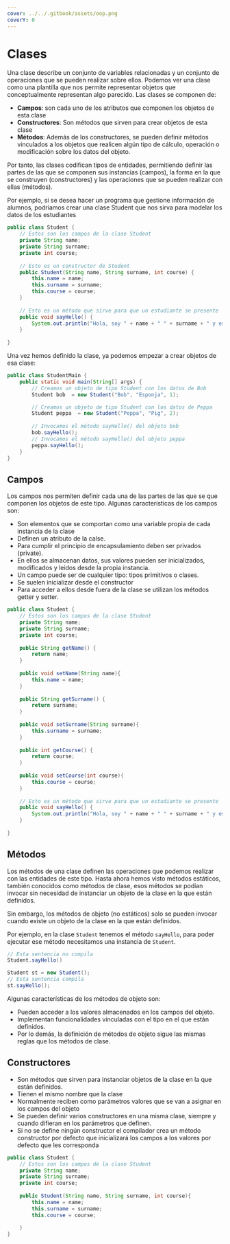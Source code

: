 ```yaml
---
cover: ../../.gitbook/assets/oop.png
coverY: 0
---
```


# Clases

Una clase describe un conjunto de variables relacionadas y un conjunto de operaciones que se pueden realizar sobre ellos. Podemos ver una clase como una plantilla que nos permite representar objetos que conceptualmente representan algo parecido. Las clases se componen de:

* **Campos**: son cada uno de los atributos que componen los objetos de esta clase
* **Constructores**: Son métodos que sirven para crear objetos de esta clase
* **Métodos**: Además de los constructores, se pueden definir métodos vinculados a los objetos que realicen algún tipo de cálculo, operación o modificación sobre los datos del objeto.

Por tanto, las clases codifican tipos de entidades, permitiendo definir las partes de las que se componen sus instancias (campos), la forma en la que se construyen (constructores) y las operaciones que se pueden realizar con ellas (métodos).

Por ejemplo, si se desea hacer un programa que gestione información de alumnos, podríamos crear una clase Student que nos sirva para modelar los datos de los estudiantes

```java
public class Student {
    // Estos son los campos de la clase Student
    private String name;
    private String surname;
    private int course;
    
    // Esto es un constructor de Student
    public Student(String name, String surname, int course) {
        this.name = name;
        this.surname = surname;
        this.course = course;        
    }
    
    // Esto es un método que sirve para que un estudiante se presente
    public void sayHello() {
        System.out.println("Hola, soy " + name + " " + surname + " y estoy en el curso " + course);
    }
    
}
```

Una vez hemos definido la clase, ya podemos empezar a crear objetos de esa clase:

```java
public class StudentMain {
    public static void main(String[] args) {
        // Creamos un objeto de tipo Student con los datos de Bob
        Student bob  = new Student("Bob", "Esponja", 1);

        // Creamos un objeto de tipo Student con los datos de Peppa                
        Student peppa  = new Student("Peppa", "Pig", 2);
        
        // Invocamos el método sayHello() del objeto bob
        bob.sayHello();
        // Invocamos el método sayHello() del objeto peppa
        peppa.sayHello();
    }
}
```

## Campos

Los campos nos permiten definir cada una de las partes de las que se que componen los objetos de este tipo. Algunas características de los campos son:

* Son elementos que se comportan como una variable propia de cada instancia de la clase
* Definen un atributo de la calse.
* Para cumplir el principio de encapsulamiento deben ser privados (private).
* En ellos se almacenan datos, sus valores pueden ser inicializados, modificados y leidos desde la propia instancia.
* Un campo puede ser de cualquier tipo: tipos primitivos o clases.
* Se suelen inicializar desde el constructor
* Para acceder a ellos desde fuera de la clase se utilizan los métodos getter y setter.

```java
public class Student {
    // Estos son los campos de la clase Student
    private String name;
    private String surname;
    private int course;
    
    public String getName() {
        return name;
    }
    
    public void setName(String name){
        this.name = name;
    }
    
    public String getSurname() {
        return surname;
    }
    
    public void setSurname(String surname){
        this.surname = surname;
    }
    
    public int getCourse() {
        return course;
    }
    
    public void setCourse(int course){
        this.course = course;
    }
    
    // Esto es un método que sirve para que un estudiante se presente
    public void sayHello() {
        System.out.println("Hola, soy " + name + " " + surname + " y estoy en el curso " + course);
    }
    
}
```

## Métodos

Los métodos de una clase definen las operaciones que podemos realizar con las entidades de este tipo. Hasta ahora hemos visto métodos estáticos, también conocidos como métodos de clase, esos métodos se podían invocar sin necesidad de instanciar un objeto de la clase en la que están definidos.

Sin embargo, los métodos de objeto (no estáticos) solo se pueden invocar cuando existe un objeto de la clase en la que están definidos.

Por ejemplo, en la clase `Student` tenemos el método `sayHello`, para poder ejecutar ese método necesitamos una instancia de `Student`.

```java
// Esta sentencia no compila
Student.sayHello()

Student st = new Student();
// Esta sentencia compila
st.sayHello();
```

Algunas características de los métodos de objeto son:

* Pueden acceder a los valores almacenados en los campos del objeto.
* Implementan funcionalidades vinculadas con el tipo en el que están definidos.
* Por lo demás, la definición de métodos de objeto sigue las mismas reglas que los métodos de clase.

## Constructores

* Son métodos que sirven para instanciar objetos de la clase en la que están definidos.
* Tienen el mismo nombre que la clase
* Normalmente reciben como parámetros valores que se van a asignar en los campos del objeto
* Se pueden definir varios constructores en una misma clase, siempre y cuando difieran en los parámetros que definen.
* Si no se define ningún constructor el compilador crea un método constructor por defecto que inicializará los campos a los valores por defecto que les corresponda

```java
public class Student {
    // Estos son los campos de la clase Student
    private String name;
    private String surname;
    private int course;
    
    public Student(String name, String surname, int course){
        this.name = name;
        this.surname = surname;
        this.course = course;
    
    }    
}
```
